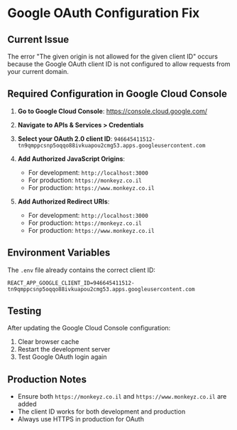# Google OAuth Configuration Fix

## Current Issue
The error "The given origin is not allowed for the given client ID" occurs because the Google OAuth client ID is not configured to allow requests from your current domain.

## Required Configuration in Google Cloud Console

1. **Go to Google Cloud Console**: https://console.cloud.google.com/
2. **Navigate to APIs & Services > Credentials**
3. **Select your OAuth 2.0 client ID**: `946645411512-tn9qmppcsnp5oqqo88ivkuapou2cmg53.apps.googleusercontent.com`
4. **Add Authorized JavaScript Origins**:
   - For development: `http://localhost:3000`
   - For production: `https://monkeyz.co.il`
   - For production: `https://www.monkeyz.co.il`

5. **Add Authorized Redirect URIs**:
   - For development: `http://localhost:3000`
   - For production: `https://monkeyz.co.il`
   - For production: `https://www.monkeyz.co.il`

## Environment Variables
The `.env` file already contains the correct client ID:
```
REACT_APP_GOOGLE_CLIENT_ID=946645411512-tn9qmppcsnp5oqqo88ivkuapou2cmg53.apps.googleusercontent.com
```

## Testing
After updating the Google Cloud Console configuration:
1. Clear browser cache
2. Restart the development server
3. Test Google OAuth login again

## Production Notes
- Ensure both `https://monkeyz.co.il` and `https://www.monkeyz.co.il` are added
- The client ID works for both development and production
- Always use HTTPS in production for OAuth
